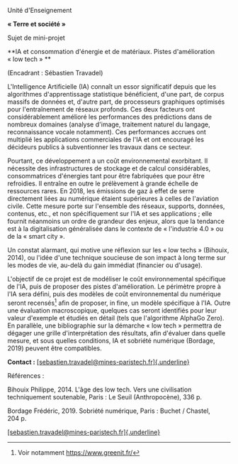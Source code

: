 Unité d'Enseignement

**« Terre et société »**

Sujet de mini-projet

**IA et consommation d'énergie et de matériaux. Pistes d'amélioration
« low tech » **

(Encadrant : Sébastien Travadel)

L'Intelligence Artificielle (IA) connaît un essor significatif depuis
que les algorithmes d'apprentissage statistique bénéficient, d'une part,
de corpus massifs de données et, d'autre part, de processeurs graphiques
optimisés pour l'entraînement de réseaux profonds. Ces deux facteurs ont
considérablement amélioré les performances des prédictions dans de
nombreux domaines (analyse d'image, traitement naturel du langage,
reconnaissance vocale notamment). Ces performances accrues ont multiplié
les applications commerciales de l'IA et ont encouragé les décideurs
publics à subventionner les travaux dans ce secteur.

Pourtant, ce développement a un coût environnemental exorbitant. Il
nécessite des infrastructures de stockage et de calcul considérables,
consommatrices d'énergies tant pour être fabriquées que pour être
refroidies. Il entraîne en outre le prélèvement à grande échelle de
ressources rares. En 2018, les émissions de gaz à effet de serre
directement liées au numérique étaient supérieures à celles de
l'aviation civile. Cette mesure porte sur l'ensemble des réseaux,
supports, données, contenus, etc., et non spécifiquement sur l'IA et ses
applications ; elle fournit néanmoins un ordre de grandeur des enjeux,
alors que la tendance est à la digitalisation généralisée dans le
contexte de « l'industrie 4.0 » ou de la « smart city ».

Un constat alarmant, qui motive une réflexion sur les « low techs »
(Bihouix, 2014), ou l'idée d'une technique soucieuse de son impact à
long terme sur les modes de vie, au-delà du gain immédiat (financier ou
d'usage).

L'objectif de ce projet est de modéliser le coût environnemental
spécifique de l'IA, puis de proposer des pistes d'amélioration. Le
périmètre propre à l'IA sera défini, puis des modèles de coût
environnemental du numérique seront recensés[^1] afin de proposer, in
fine, un modèle spécifique à l'IA. Outre une évaluation macroscopique,
quelques cas seront identifiés pour leur valeur d'exemple et étudiés en
détail (tels que l'algorithme AlphaGo Zero). En parallèle, une
bibliographie sur la démarche « low tech » permettra de dégager une
grille d'interprétation des résultats, afin d'évaluer dans quelle
mesure, et sous quelles conditions, IA et sobriété numérique (Bordage,
2019) peuvent être compatibles.

**Contact :**
[[sebastien.travadel\@mines-paristech.fr]{.underline}](mailto:sebastien.travadel@mines-paristech.fr)

Références :

Bihouix Philippe, 2014. L'âge des low tech. Vers une civilisation
techniquement soutenable, Paris : Le Seuil (Anthropocène), 336 p.

Bordage Frédéric, 2019. Sobriété numérique, Paris : Buchet / Chastel,
204 p.

[[sebastien.travadel\@mines-paristech.fr]{.underline}](mailto:sebastien.travadel@mines-paristech.fr)

[^1]: Voir notamment https://www.greenit.fr/
